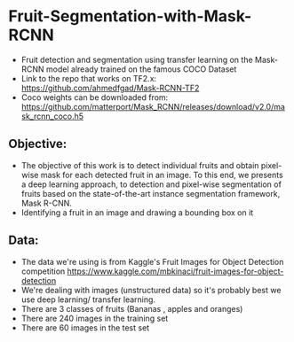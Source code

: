 # Fruit-Segmentation-with-Mask-RCNN
- Fruit detection and segmentation using transfer learning on the Mask-RCNN model already trained on the famous COCO Dataset
- Link to the repo that works on TF2.x: https://github.com/ahmedfgad/Mask-RCNN-TF2
- Coco weights can be downloaded from: https://github.com/matterport/Mask_RCNN/releases/download/v2.0/mask_rcnn_coco.h5

## Objective:
- The objective of this work is to detect individual fruits and obtain pixel-wise mask for each detected fruit in an image. To this end, we presents a deep learning approach, to detection and pixel-wise segmentation of fruits based on the state-of-the-art instance segmentation framework, Mask R-CNN.
- Identifying a fruit in an image and drawing a bounding box on it
## Data:
- The data we're using is from Kaggle's Fruit Images for Object Detection competition https://www.kaggle.com/mbkinaci/fruit-images-for-object-detection
- We're dealing with images (unstructured data) so it's probably best we use deep learning/ transfer learning.
- There are 3 classes of fruits (Bananas , apples and oranges)
- There are 240 images in the training set
- There are 60 images in the test set


